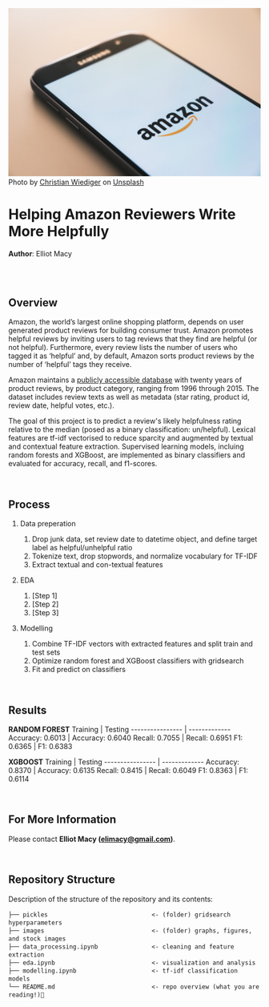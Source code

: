 <p>
  <img src="images/christian-wiediger-rymh7EZPqRs-unsplash.jpg">
  Photo by <a href="https://unsplash.com/@christianw">Christian Wiediger</a> on <a href="https://unsplash.com/">Unsplash</a>
</p>

# Helping Amazon Reviewers Write More Helpfully
**Author**: Elliot Macy

<br>
<br>

## Overview

Amazon, the world’s largest online shopping platform, depends on user generated product reviews for building consumer trust. Amazon promotes helpful reviews by inviting users to tag reviews that they find are helpful (or not helpful). Furthermore, every review lists the number of users who tagged it as ‘helpful’ and, by default, Amazon sorts product reviews by the number of ‘helpful’ tags they receive.

Amazon maintains a [publicly accessible database](https://s3.amazonaws.com/amazon-reviews-pds/tsv/index.txt) with twenty years of product reviews, by product category, ranging from 1996 through 2015. The dataset includes review texts as well as metadata (star rating, product id, review date, helpful votes, etc.).

The goal of this project is to predict a review's likely helpfulness rating relative to the median (posed as a binary classification: un/helpful). Lexical features are tf-idf vectorised to reduce sparcity and augmented by textual and contextual feature extraction. Supervised learning models, incluing random forests and XGBoost, are implemented as binary classifiers and evaluated for accuracy, recall, and f1-scores.

<br>

## Process
1. Data preperation
    1. Drop junk data, set review date to datetime object, and define target label as helpful/unhelpful ratio
    2. Tokenize text, drop stopwords, and normalize vocabulary for TF-IDF
    3. Extract textual and con-textual features

2. EDA
    1. \[Step 1]
    2. \[Step 2]
    3. \[Step 3]

3. Modelling
    1. Combine TF-IDF vectors with extracted features and split train and test sets
    2. Optimize random forest and XGBoost classifiers with gridsearch
    3. Fit and predict on classifiers

<br>

## Results
**RANDOM FOREST**
Training         | Testing
---------------- | -------------
Accuracy: 0.6013 | Accuracy: 0.6040
Recall: 0.7055   | Recall: 0.6951
F1: 0.6365       | F1: 0.6383

**XGBOOST**
Training         | Testing
---------------- | -------------
Accuracy: 0.8370 | Accuracy: 0.6135
Recall: 0.8415   | Recall: 0.6049
F1: 0.8363       | F1: 0.6114

<br>

## For More Information
Please contact **Elliot Macy (elimacy@gmail.com)**.

<br>

## Repository Structure

Description of the structure of the repository and its contents:

```
├── pickles                             <- (folder) gridsearch hyperparameters
├── images                              <- (folder) graphs, figures, and stock images
├── data_processing.ipynb               <- cleaning and feature extraction
├── eda.ipynb                           <- visualization and analysis
├── modelling.ipynb                     <- tf-idf classification models
└── README.md                           <- repo overview (what you are reading!)👀

```
